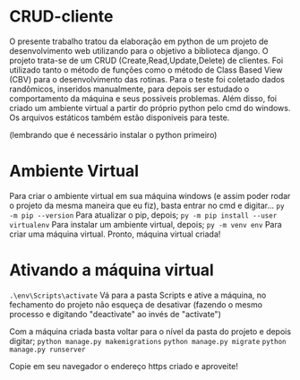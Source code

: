 # CRUD-cliente
O presente trabalho tratou da elaboração em python de um projeto de desenvolvimento web utilizando para o objetivo
a biblioteca django. O projeto trata-se de um CRUD (Create,Read,Update,Delete) de clientes. Foi utilizado tanto
o método de funções como o método de Class Based View (CBV) para o desenvolvimento das rotinas. Para o teste foi coletado
dados randômicos, inseridos manualmente, para depois ser estudado o comportamento da máquina e seus possiveis problemas. Além disso, foi criado um ambiente
virtual a partir do próprio python pelo cmd do windows. Os arquivos estáticos também estão disponiveis para teste.

(lembrando que é necessário instalar o python primeiro)

# Ambiente Virtual
Para criar o ambiente virtual em sua máquina windows (e assim poder rodar o projeto da mesma maneira que eu fiz), basta entrar no cmd e digitar...
`py -m pip --version`
Para atualizar o pip, depois;
`py -m pip install --user virtualenv`
Para instalar um ambiente virtual, depois;
`py -m venv env`
Para criar uma máquina virtual. Pronto, máquina virtual criada!

# Ativando a máquina virtual
`.\env\Scripts\activate`
Vá para a pasta Scripts e ative a máquina, no fechamento do projeto não esqueça de desativar (fazendo o mesmo processo e digitando "deactivate" ao invés de "activate")

Com a máquina criada basta voltar para o nível da pasta do projeto e depois digitar;
`python manage.py makemigrations`
`python manage.py migrate`
`python manage.py runserver`

Copie em seu navegador o endereço https criado e aproveite!

